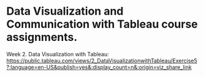 # Data Visualization and Communication with Tableau course assignments.

Week 2. Data Visualization with Tableau:
https://public.tableau.com/views/2_DataVisualizationwithTableau/Exercise5?:language=en-US&publish=yes&:display_count=n&:origin=viz_share_link
